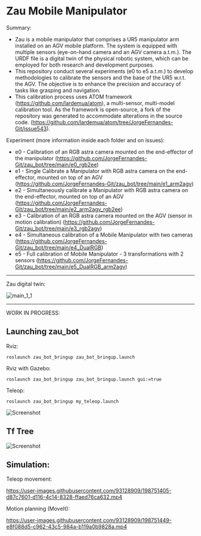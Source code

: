# Zau Mobile Manipulator

Summary:
* Zau is a mobile manipulator that comprises a UR5 manipulator arm installed on an AGV mobile platform. The system is equipped with multiple sensors (eye-on-hand camera and an AGV camera a.t.m.). The URDF file is a digital twin of the physical robotic system, which can be employed for both research and development purposes.
* This repository conduct several experiments (e0 to e5 a.t.m.) to develop methodologies to calibrate the sensors and the base of the UR5 w.r.t. the AGV. The objective is to enhance the precision and accuracy of tasks like grasping and navigation.
* This calibration process uses ATOM framework (https://github.com/lardemua/atom), a multi-sensor, multi-model calibration tool. As the framework is open-source, a fork of the repository was generated to accommodate alterations in the source code. (https://github.com/lardemua/atom/tree/JorgeFernandes-Git/issue543).

Experiment (more information inside each folder and on issues):
* e0 -  Calibration of an RGB astra camera mounted on the end-effector of the manipulator (https://github.com/JorgeFernandes-Git/zau_bot/tree/main/e0_rgb2ee)
* e1 - Single Calibrate a Manipulator with RGB astra camera on the end-effector, mounted on top of an AGV (https://github.com/JorgeFernandes-Git/zau_bot/tree/main/e1_arm2agv)
* e2 - Simultaneously calibrate a Manipulator with RGB astra camera on the end-effector, mounted on top of an AGV (https://github.com/JorgeFernandes-Git/zau_bot/tree/main/e2_arm2agv_rgb2ee)
* e3 - Calibration of an RGB astra camera mounted on the AGV (sensor in motion calibration) (https://github.com/JorgeFernandes-Git/zau_bot/tree/main/e3_rgb2agv)
* e4 - Simultaneous calibration of a Mobile Manipulator with two cameras (https://github.com/JorgeFernandes-Git/zau_bot/tree/main/e4_DualRGB)
* e5 - Full calibration of Mobile Manipulator - 3 transformations with 2 sensors (https://github.com/JorgeFernandes-Git/zau_bot/tree/main/e5_DualRGB_arm2agv)

___________________________
Zau digital twin:

![main_1_1](https://user-images.githubusercontent.com/80167550/222421938-7b4aa6b8-9f18-4553-bdb7-2e682504edb9.png)

___________________________
WORK IN PROGRESS:

## Launching zau_bot

Rviz:

    roslaunch zau_bot_bringup zau_bot_bringup.launch

Rviz with Gazebo:

    roslaunch zau_bot_bringup zau_bot_bringup.launch gui:=true

Teleop:

    roslaunch zau_bot_bringup my_teleop.launch 

![Screenshot](https://github.com/JorgeFernandes-Git/zau_bot/blob/main/zau.png?raw=true)

## Tf Tree

![Screenshot](https://github.com/JorgeFernandes-Git/zau_bot/blob/main/imgs/tf_tree/zau_bot_tf_tree.png?raw=true)

## Simulation:

Teleop movement:

https://user-images.githubusercontent.com/93128909/198751405-d87c7601-d116-4c14-8328-ffaed76ca632.mp4

Motion planning (MoveIt):

https://user-images.githubusercontent.com/93128909/198751449-e8f088d5-c962-43c5-984a-b119a0b9828a.mp4
